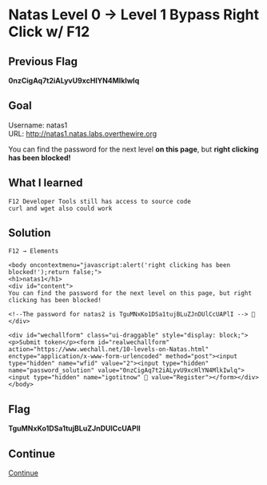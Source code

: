 # Natas Level 0 → Level 1 Bypass Right Click w/ F12

## Previous Flag
<b>0nzCigAq7t2iALyvU9xcHlYN4MlkIwlq</b>

## Goal
Username: natas1<br>
URL: http://natas1.natas.labs.overthewire.org<br>

You can find the password for the next level <b>on this page</b>, but <b>right clicking has been blocked!</b>

## What I learned
```
F12 Developer Tools still has access to source code
curl and wget also could work
```

## Solution
```
F12 → Elements

<body oncontextmenu="javascript:alert('right clicking has been blocked!');return false;">
<h1>natas1</h1>
<div id="content">
You can find the password for the next level on this page, but right clicking has been blocked!

<!--The password for natas2 is TguMNxKo1DSa1tujBLuZJnDUlCcUAPlI --> 🔐
</div>

<div id="wechallform" class="ui-draggable" style="display: block;"><p>Submit token</p><form id="realwechallform" action="https://www.wechall.net/10-levels-on-Natas.html" enctype="application/x-www-form-urlencoded" method="post"><input type="hidden" name="wfid" value="2"><input type="hidden" name="password_solution" value="0nzCigAq7t2iALyvU9xcHlYN4MlkIwlq"><input type="hidden" name="igotitnow" 👻 value="Register"></form></div></body>
```

## Flag
<b>TguMNxKo1DSa1tujBLuZJnDUlCcUAPlI</b>

## Continue
[Continue](./Natas0102.md)